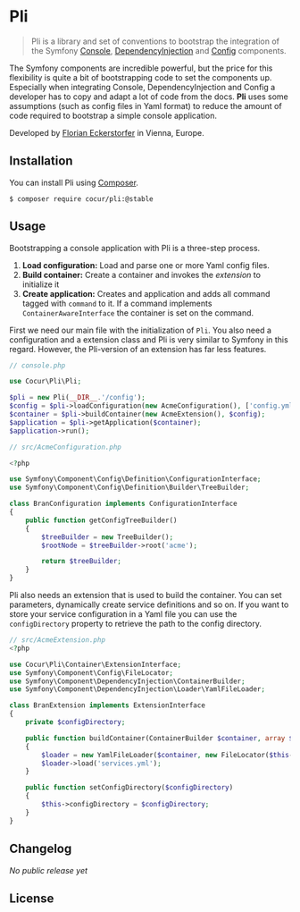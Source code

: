 Pli
===

> Pli is a library and set of conventions to bootstrap the integration of the Symfony
[Console](https://github.com/symfony/Console), [DependencyInjection](https://github.com/symfony/DependencyInjection)
and [Config](https://github.com/symfony/Config) components.

The Symfony components are incredible powerful, but the price for this flexibility is quite a bit of bootstrapping code
to set the components up. Especially when integrating Console, DependencyInjection and Config a developer has to
copy and adapt a lot of code from the docs. **Pli** uses some assumptions (such as config files in Yaml format) to
reduce the amount of code required to bootstrap a simple console application.

Developed by [Florian Eckerstorfer](https://florian.ec) in Vienna, Europe.


Installation
------------

You can install Pli using [Composer](http://getcomposer.org).

```shell
$ composer require cocur/pli:@stable
```


Usage
-----

Bootstrapping a console application with Pli is a three-step process.

1. **Load configuration:** Load and parse one or more Yaml config files.
2. **Build container:** Create a container and invokes the *extension* to initialize it
3. **Create application:** Creates and application and adds all command tagged with `command` to it. If a command
implements `ContainerAwareInterface` the container is set on the command.

First we need our main file with the initialization of `Pli`. You also need a configuration and a extension class and
Pli is very similar to Symfony in this regard. However, the Pli-version of an extension has far less features.

```php
// console.php

use Cocur\Pli\Pli;

$pli = new Pli(__DIR__.'/config');
$config = $pli->loadConfiguration(new AcmeConfiguration(), ['config.yml']);
$container = $pli->buildContainer(new AcmeExtension(), $config);
$application = $pli->getApplication($container);
$application->run();
```

```php
// src/AcmeConfiguration.php

<?php

use Symfony\Component\Config\Definition\ConfigurationInterface;
use Symfony\Component\Config\Definition\Builder\TreeBuilder;

class BranConfiguration implements ConfigurationInterface
{
    public function getConfigTreeBuilder()
    {
        $treeBuilder = new TreeBuilder();
        $rootNode = $treeBuilder->root('acme');

        return $treeBuilder;
    }
}
```

Pli also needs an extension that is used to build the container. You can set parameters, dynamically create
service definitions and so on. If you want to store your service configuration in a Yaml file you can use the
 `configDirectory` property to retrieve the path to the config directory.

```php
// src/AcmeExtension.php
<?php

use Cocur\Pli\Container\ExtensionInterface;
use Symfony\Component\Config\FileLocator;
use Symfony\Component\DependencyInjection\ContainerBuilder;
use Symfony\Component\DependencyInjection\Loader\YamlFileLoader;

class BranExtension implements ExtensionInterface
{
    private $configDirectory;

    public function buildContainer(ContainerBuilder $container, array $config = [])
    {
        $loader = new YamlFileLoader($container, new FileLocator($this->configDirectory));
        $loader->load('services.yml');
    }

    public function setConfigDirectory($configDirectory)
    {
        $this->configDirectory = $configDirectory;
    }
}
```


Changelog
---------

*No public release yet*


License
-------
